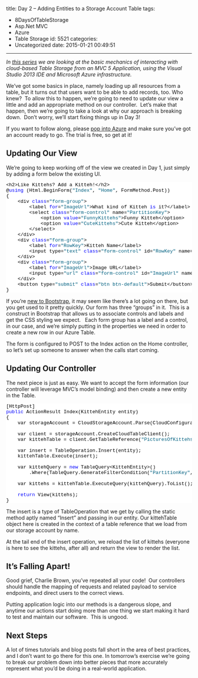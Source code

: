 title: Day 2 – Adding Entities to a Storage Account Table
tags:
  - 8DaysOfTableStorage
  - Asp.Net MVC
  - Azure
  - Table Storage
id: 5521
categories:
  - Uncategorized
date: 2015-01-21 00:49:51
---

_In [this series](http://jameschambers.com/2015/01/day-0-8-days-of-working-with-azure-table-storage-from-asp-net-mvc-5/) we are looking at the basic mechanics of interacting with cloud-based Table Storage from an MVC 5 Application, using the Visual Studio 2013 IDE and Microsoft Azure infrastructure._

We’ve got some basics in place, namely loading up all resources from a table, but it turns out that users want to be able to add records, too. Who knew?&nbsp; To allow this to happen, we’re going to need to update our view a little and add an appropriate method on our controller.&nbsp; Let’s make that happen, then we’re going to take a look at why our approach is breaking down.&nbsp; Don’t worry, we’ll start fixing things up in Day 3!

If you want to follow along, please [pop into Azure](http://www.microsoft.com/click/services/Redirect2.ashx?CR_CC=200575119) and make sure you’ve got an account ready to go. The trial is free, so get at it!

## Updating Our View

We’re going to keep working off of the view we created in Day 1, just simply by adding a form below the existing UI.&nbsp; 
<pre class="csharpcode">&lt;h2&gt;Like Kittehs? Add a Kitteh!&lt;/h2&gt;
@<span class="kwrd">using</span> (Html.BeginForm(<span class="str">"Index"</span>, <span class="str">"Home"</span>, FormMethod.Post))
{
    &lt;div <span class="kwrd">class</span>=<span class="str">"form-group"</span>&gt;
        &lt;label <span class="kwrd">for</span>=<span class="str">"ImageUrl"</span>&gt;What kind of Kitteh <span class="kwrd">is</span> it?&lt;/label&gt;
        &lt;select <span class="kwrd">class</span>=<span class="str">"form-control"</span> name=<span class="str">"PartitionKey"</span>&gt;
            &lt;option <span class="kwrd">value</span>=<span class="str">"FunnyKittehs"</span>&gt;Funny Kitteh&lt;/option&gt;
            &lt;option <span class="kwrd">value</span>=<span class="str">"CuteKittehs"</span>&gt;Cute Kitteh&lt;/option&gt;
        &lt;/select&gt;
    &lt;/div&gt;
    &lt;div <span class="kwrd">class</span>=<span class="str">"form-group"</span>&gt;
        &lt;label <span class="kwrd">for</span>=<span class="str">"RowKey"</span>&gt;Kitteh Name&lt;/label&gt;
        &lt;input type=<span class="str">"text"</span> <span class="kwrd">class</span>=<span class="str">"form-control"</span> id=<span class="str">"RowKey"</span> name=<span class="str">"RowKey"</span> placeholder=<span class="str">"SeriousKitteh"</span>&gt;
    &lt;/div&gt;
    &lt;div <span class="kwrd">class</span>=<span class="str">"form-group"</span>&gt;
        &lt;label <span class="kwrd">for</span>=<span class="str">"ImageUrl"</span>&gt;Image URL&lt;/label&gt;
        &lt;input type=<span class="str">"url"</span> <span class="kwrd">class</span>=<span class="str">"form-control"</span> id=<span class="str">"ImageUrl"</span> name=<span class="str">"ImageUrl"</span> placeholder=<span class="str">"http://awesomekittehs.org/pic1.jpg"</span>&gt;
    &lt;/div&gt;
    &lt;button type=<span class="str">"submit"</span> <span class="kwrd">class</span>=<span class="str">"btn btn-default"</span>&gt;Submit&lt;/button&gt;
}</pre>
<style type="text/css">.csharpcode, .csharpcode pre
{
	font-size: small;
	color: black;
	font-family: consolas, "Courier New", courier, monospace;
	background-color: #ffffff;
	/*white-space: pre;*/
}
.csharpcode pre { margin: 0em; }
.csharpcode .rem { color: #008000; }
.csharpcode .kwrd { color: #0000ff; }
.csharpcode .str { color: #006080; }
.csharpcode .op { color: #0000c0; }
.csharpcode .preproc { color: #cc6633; }
.csharpcode .asp { background-color: #ffff00; }
.csharpcode .html { color: #800000; }
.csharpcode .attr { color: #ff0000; }
.csharpcode .alt 
{
	background-color: #f4f4f4;
	width: 100%;
	margin: 0em;
}
.csharpcode .lnum { color: #606060; }
</style>

If you’re [new to Bootstrap](http://jameschambers.com/2014/08/30-days-of-bootstrap-and-asp-net-mvc-5/), it may seem like there’s a lot going on there, but you get used to it pretty quickly. Our form has three “groups” in it.&nbsp; This is a construct in Bootstrap that allows us to associate controls and labels and get the CSS styling we expect.&nbsp;&nbsp; Each form group has a label and a control, in our case, and we’re simply putting in the properties we need in order to create a new row in our Azure Table. 

The form is configured to POST to the Index action on the Home controller, so let’s set up someone to answer when the calls start coming.

## Updating Our Controller

The next piece is just as easy. We want to accept the form information (our controller will leverage MVC’s model binding) and then create a new entity in the Table. 
<pre class="csharpcode">[HttpPost]
<span class="kwrd">public</span> ActionResult Index(KittehEntity entity)
{
    var storageAccount = CloudStorageAccount.Parse(CloudConfigurationManager.GetSetting(<span class="str">"StorageConnectionString"</span>));

    var client = storageAccount.CreateCloudTableClient();
    var kittehTable = client.GetTableReference(<span class="str">"PicturesOfKittehs"</span>);

    var insert = TableOperation.Insert(entity);
    kittehTable.Execute(insert);

    var kittehQuery = <span class="kwrd">new</span> TableQuery&lt;KittehEntity&gt;()
        .Where(TableQuery.GenerateFilterCondition(<span class="str">"PartitionKey"</span>, QueryComparisons.Equal, <span class="str">"FunnyKittehs"</span>));

    var kittehs = kittehTable.ExecuteQuery(kittehQuery).ToList();

    <span class="kwrd">return</span> View(kittehs);
}</pre>
<style type="text/css">.csharpcode, .csharpcode pre
{
	font-size: small;
	color: black;
	font-family: consolas, "Courier New", courier, monospace;
	background-color: #ffffff;
	/*white-space: pre;*/
}
.csharpcode pre { margin: 0em; }
.csharpcode .rem { color: #008000; }
.csharpcode .kwrd { color: #0000ff; }
.csharpcode .str { color: #006080; }
.csharpcode .op { color: #0000c0; }
.csharpcode .preproc { color: #cc6633; }
.csharpcode .asp { background-color: #ffff00; }
.csharpcode .html { color: #800000; }
.csharpcode .attr { color: #ff0000; }
.csharpcode .alt 
{
	background-color: #f4f4f4;
	width: 100%;
	margin: 0em;
}
.csharpcode .lnum { color: #606060; }
</style>

The insert is a type of TableOperation that we get by calling the static method aptly named “Insert” and passing in our entity. Our kittehTable object here is created in the context of a table reference that we load from our storage account by name.

At the tail end of the insert operation, we reload the list of kittehs (everyone is here to see the kittehs, after all) and return the view to render the list.

## It’s Falling Apart!

Good grief, Charlie Brown, you’ve repeated all your code!&nbsp; Our controllers should handle the mapping of requests and related payload to service endpoints, and direct users to the correct views. 

Putting application logic into our methods is a dangerous slope, and anytime our actions start doing more than one thing we start making it hard to test and maintain our software.&nbsp; This is ungood.

## Next Steps

A lot of times tutorials and blog posts fall short in the area of best practices, and I don’t want to go there for this one. In tomorrow’s exercise we’re going to break our problem down into better pieces that more accurately represent what you’d be doing in a real-world application.